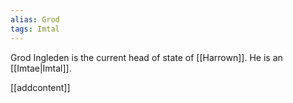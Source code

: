 ```yaml
---
alias: Grod
tags: Imtal
---
```

Grod Ingleden is the current head of state of [[Harrown]]. He is an [[Imtae|Imtal]].

[[addcontent]]